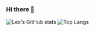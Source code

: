 ### Hi there 👋

![Lex's GitHub stats](https://github-readme-stats.vercel.app/api?username=LexingtonWhalen&show_icons=true&theme=tokyonight)
![Top Langs](https://github-readme-stats.vercel.app/api/top-langs/?username=LexingtonWhalen&layout=compact&theme=tokyonight)
